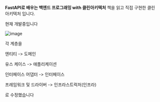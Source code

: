**FastAPI로 배우는 백엔드 프로그래밍 with 클린아키텍처**
책을 읽고 직접 구현한 클린아키텍처 입니다.

현재 개발중입니다

![image](https://github.com/user-attachments/assets/9c372156-96ba-4651-a360-8559461add52)

각 계층을

엔티티 -> 도메인

유스 케이스 -> 애플리케이션

인터페이스 어댑터 -> 인터페이스

프레임워크 및 드라이버 -> 인프라스트럭처(인프라)

로 수정했습니다
